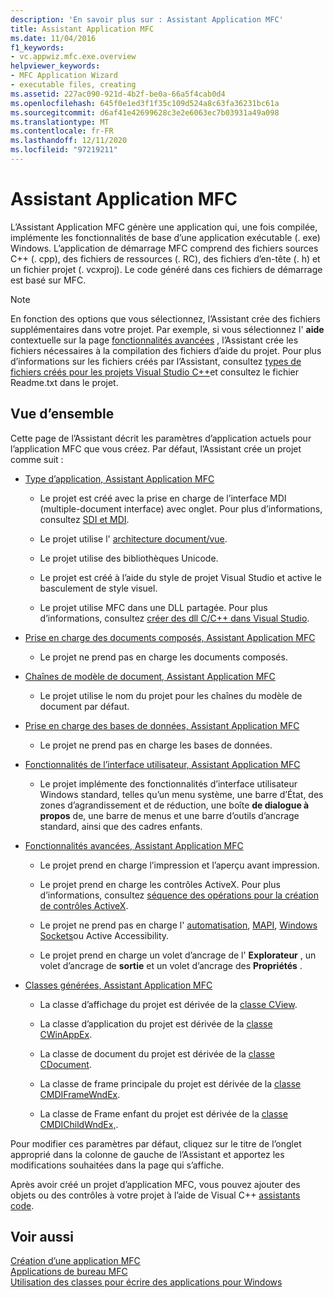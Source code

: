 ```yaml
---
description: 'En savoir plus sur : Assistant Application MFC'
title: Assistant Application MFC
ms.date: 11/04/2016
f1_keywords:
- vc.appwiz.mfc.exe.overview
helpviewer_keywords:
- MFC Application Wizard
- executable files, creating
ms.assetid: 227ac090-921d-4b2f-be0a-66a5f4cab0d4
ms.openlocfilehash: 645f0e1ed3f1f35c109d524a8c63fa36231bc61a
ms.sourcegitcommit: d6af41e42699628c3e2e6063ec7b03931a49a098
ms.translationtype: MT
ms.contentlocale: fr-FR
ms.lasthandoff: 12/11/2020
ms.locfileid: "97219211"
---
```

# <a name="mfc-application-wizard"></a>Assistant Application MFC

L’Assistant Application MFC génère une application qui, une fois compilée, implémente les fonctionnalités de base d’une application exécutable (. exe) Windows. L’application de démarrage MFC comprend des fichiers sources C++ (. cpp), des fichiers de ressources (. RC), des fichiers d’en-tête (. h) et un fichier projet (. vcxproj). Le code généré dans ces fichiers de démarrage est basé sur MFC.

> [!NOTE]
> En fonction des options que vous sélectionnez, l’Assistant crée des fichiers supplémentaires dans votre projet. Par exemple, si vous sélectionnez l' **aide** contextuelle sur la page [fonctionnalités avancées](../../mfc/reference/advanced-features-mfc-application-wizard.md) , l’Assistant crée les fichiers nécessaires à la compilation des fichiers d’aide du projet. Pour plus d’informations sur les fichiers créés par l’Assistant, consultez [types de fichiers créés pour les projets Visual Studio C++](../../build/reference/file-types-created-for-visual-cpp-projects.md)et consultez le fichier Readme.txt dans le projet.

## <a name="overview"></a>Vue d’ensemble

Cette page de l’Assistant décrit les paramètres d’application actuels pour l’application MFC que vous créez. Par défaut, l’Assistant crée un projet comme suit :

- [Type d’application, Assistant Application MFC](../../mfc/reference/application-type-mfc-application-wizard.md)

  - Le projet est créé avec la prise en charge de l’interface MDI (multiple-document interface) avec onglet. Pour plus d’informations, consultez [SDI et MDI](../../mfc/sdi-and-mdi.md).

  - Le projet utilise l' [architecture document/vue](../../mfc/document-view-architecture.md).

  - Le projet utilise des bibliothèques Unicode.

  - Le projet est créé à l’aide du style de projet Visual Studio et active le basculement de style visuel.

  - Le projet utilise MFC dans une DLL partagée. Pour plus d’informations, consultez [créer des dll C/C++ dans Visual Studio](../../build/dlls-in-visual-cpp.md).

- [Prise en charge des documents composés, Assistant Application MFC](../../mfc/reference/compound-document-support-mfc-application-wizard.md)

  - Le projet ne prend pas en charge les documents composés.

- [Chaînes de modèle de document, Assistant Application MFC](../../mfc/reference/document-template-strings-mfc-application-wizard.md)

  - Le projet utilise le nom du projet pour les chaînes du modèle de document par défaut.

- [Prise en charge des bases de données, Assistant Application MFC](../../mfc/reference/database-support-mfc-application-wizard.md)

  - Le projet ne prend pas en charge les bases de données.

- [Fonctionnalités de l’interface utilisateur, Assistant Application MFC](../../mfc/reference/user-interface-features-mfc-application-wizard.md)

  - Le projet implémente des fonctionnalités d’interface utilisateur Windows standard, telles qu’un menu système, une barre d’État, des zones d’agrandissement et de réduction, une boîte **de dialogue à propos** de, une barre de menus et une barre d’outils d’ancrage standard, ainsi que des cadres enfants.

- [Fonctionnalités avancées, Assistant Application MFC](../../mfc/reference/advanced-features-mfc-application-wizard.md)

  - Le projet prend en charge l’impression et l’aperçu avant impression.

  - Le projet prend en charge les contrôles ActiveX. Pour plus d’informations, consultez [séquence des opérations pour la création de contrôles ActiveX](../../mfc/sequence-of-operations-for-creating-activex-controls.md).

  - Le projet ne prend pas en charge l' [automatisation](../../mfc/automation.md), [MAPI](../../mfc/mapi-support-in-mfc.md), [Windows Sockets](../../mfc/windows-sockets-in-mfc.md)ou Active Accessibility.

  - Le projet prend en charge un volet d’ancrage de l' **Explorateur** , un volet d’ancrage de **sortie** et un volet d’ancrage des **Propriétés** .

- [Classes générées, Assistant Application MFC](../../mfc/reference/generated-classes-mfc-application-wizard.md)

  - La classe d’affichage du projet est dérivée de la [classe CView](../../mfc/reference/cview-class.md).

  - La classe d’application du projet est dérivée de la [classe CWinAppEx](../../mfc/reference/cwinappex-class.md).

  - La classe de document du projet est dérivée de la [classe CDocument](../../mfc/reference/cdocument-class.md).

  - La classe de frame principale du projet est dérivée de la [classe CMDIFrameWndEx](../../mfc/reference/cmdiframewndex-class.md).

  - La classe de Frame enfant du projet est dérivée de la [classe CMDIChildWndEx,](../../mfc/reference/cmdichildwndex-class.md).

Pour modifier ces paramètres par défaut, cliquez sur le titre de l’onglet approprié dans la colonne de gauche de l’Assistant et apportez les modifications souhaitées dans la page qui s’affiche.

Après avoir créé un projet d’application MFC, vous pouvez ajouter des objets ou des contrôles à votre projet à l’aide de Visual C++ [assistants code](../../ide/adding-functionality-with-code-wizards-cpp.md).

## <a name="see-also"></a>Voir aussi

[Création d’une application MFC](../../mfc/reference/creating-an-mfc-application.md)<br/>
[Applications de bureau MFC](../../mfc/mfc-desktop-applications.md)<br/>
[Utilisation des classes pour écrire des applications pour Windows](../../mfc/using-the-classes-to-write-applications-for-windows.md)
